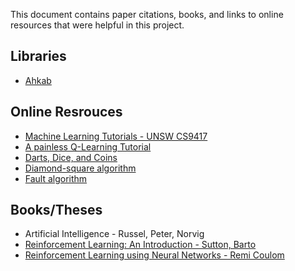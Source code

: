 This document contains paper citations, books, and links to online resources 
that were helpful in this project.

## Libraries

* [Ahkab](https://ahkab.github.io/ahkab/)

## Online Resrouces

* [Machine Learning Tutorials - UNSW CS9417](http://www.cse.unsw.edu.au/~cs9417ml/)
* [A painless Q-Learning Tutorial](http://mnemstudio.org/path-finding-q-learning-tutorial.htm)
* [Darts, Dice, and Coins](http://www.keithschwarz.com/darts-dice-coins/)
* [Diamond-square algorithm](https://en.wikipedia.org/wiki/Diamond-square_algorithm)
* [Fault algorithm](http://www.lighthouse3d.com/opengl/terrain/index.php3?fault)

## Books/Theses

* Artificial Intelligence - Russel, Peter, Norvig
* [Reinforcement Learning: An Introduction - Sutton, Barto](http://www.incompleteideas.net/sutton/book/the-book.html)
* [Reinforcement Learning using Neural Networks - Remi Coulom](https://www.remi-coulom.fr/Thesis/)
